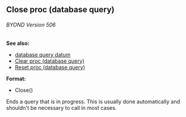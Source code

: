 ## Close proc (database query) 
###### BYOND Version 506
**See also:**
*   [database query datum](/database/query)
*   [Clear proc (database query)](/database/query/proc/Clear)
*   [Reset proc (database query)](/database/query/proc/Reset)
<!-- -->
**Format:**
*   Close()


Ends a query that is in progress. This is usually done
automatically and shouldn\'t be necessary to call in most cases.